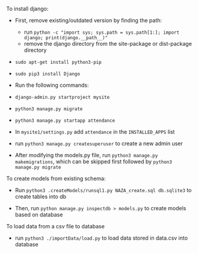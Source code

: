 To install django:
* First, remove existing/outdated version by finding the path:
    - run `python -c "import sys; sys.path = sys.path[1:]; import django; print(django.__path__)"`
    - remove the django directory from the site-package or dist-package directory
* `sudo apt-get install python3-pip`
* `sudo pip3 install Django`

* Run the following commands:
* `django-admin.py startproject mysite`
* `python3 manage.py migrate`
* `python3 manage.py startapp attendance`
* In `mysite1/settings.py` add `attendance` in the `INSTALLED_APPS` list
* run `python3 manage.py createsuperuser` to create a new admin user
* After modifying the models.py file, run `python3 manage.py makemigrations`, which can be skipped first
followed by `python3 manage.py migrate`

To create models from existing schema:
* Run `python3 .createModels/runsql1.py NAZA_create.sql db.sqlite3` to create tables into db

* Then, run `python manage.py inspectdb > models.py` to create models based on database

To load data from a csv file to database
* run `python3 ./importData/load.py` to load data stored in data.csv into database
